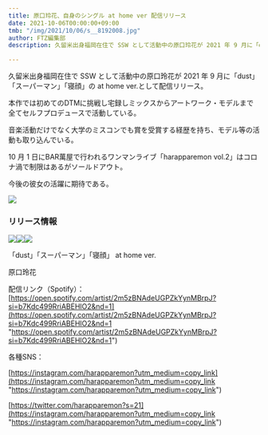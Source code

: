 ```yaml
---
title: 原口玲花、自身のシングル at home ver 配信リリース
date: 2021-10-06T00:00:00+09:00
tmb: "/img/2021/10/06/s__8192008.jpg"
author: FTZ編集部
description: 久留米出身福岡在住で SSW として活動中の原口玲花が 2021 年 9 月に「dust」「スーパーマ ン」「寝顔」の at home ver.として配信リリース。

---
```

久留米出身福岡在住で SSW として活動中の原口玲花が 2021 年 9 月に「dust」「スーパーマン」「寝顔」の at home ver.として配信リリース。

本作では初めてのDTMに挑戦し宅録しミックスからアートワーク・モデルまで全てセルフプロデュースで活動している。

音楽活動だけでなく大学のミスコンでも賞を受賞する経歴を持ち、モデル等の活動も取り込んでいる。

10 月 1 日にBAR萬屋で行われるワンマンライブ「harapparemon vol.2」はコロナ渦で制限はあるがソールドアウト。

 今後の彼女の活躍に期待である。

![](/img/2021/10/06/原口玲花　プロフィール.jpg)

### リリース情報

![](/img/2021/10/06/02.jpg)![](/img/2021/10/06/03.jpg)![](/img/2021/10/06/04.jpg)

「dust」「スーパーマン」「寝顔」 at home ver.

原口玲花

配信リンク（Spotify）：[https://open.spotify.com/artist/2m5zBNAdeUGPZkYynMBrpJ?si=b7Kdc499RriABEHlO2&nd=1](https://open.spotify.com/artist/2m5zBNAdeUGPZkYynMBrpJ?si=b7Kdc499RriABEHlO2&nd=1 "https://open.spotify.com/artist/2m5zBNAdeUGPZkYynMBrpJ?si=b7Kdc499RriABEHlO2&nd=1")

各種SNS：

[https://instagram.com/harapparemon?utm_medium=copy_link](https://instagram.com/harapparemon?utm_medium=copy_link "https://instagram.com/harapparemon?utm_medium=copy_link")

[https://twitter.com/harapparemon?s=21](https://instagram.com/harapparemon?utm_medium=copy_link "https://instagram.com/harapparemon?utm_medium=copy_link")